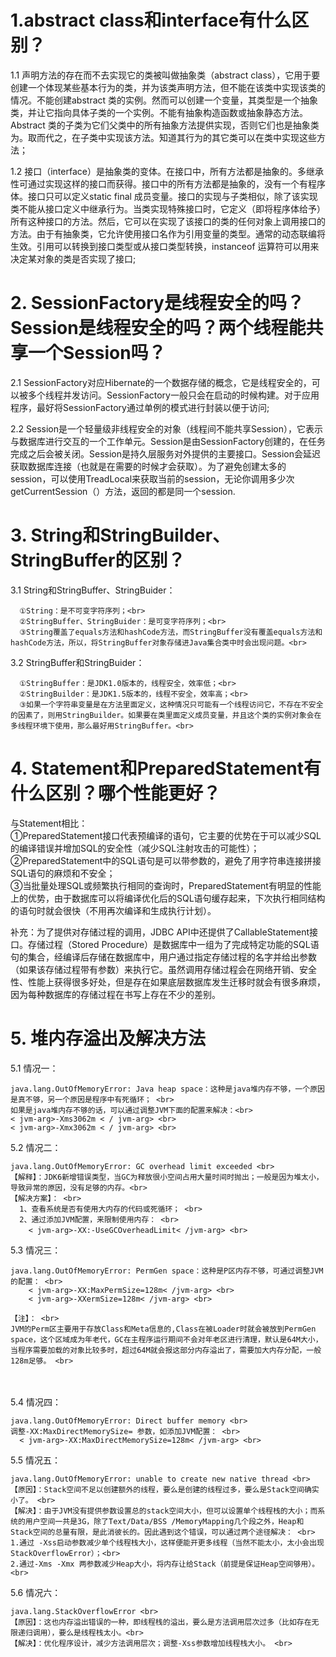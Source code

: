 # 1.abstract class和interface有什么区别？

1.1 声明方法的存在而不去实现它的类被叫做抽象类（abstract class），它用于要创建一个体现某些基本行为的类，并为该类声明方法，但不能在该类中实现该类的情况。不能创建abstract 类的实例。然而可以创建一个变量，其类型是一个抽象类，并让它指向具体子类的一个实例。不能有抽象构造函数或抽象静态方法。Abstract 类的子类为它们父类中的所有抽象方法提供实现，否则它们也是抽象类为。取而代之，在子类中实现该方法。知道其行为的其它类可以在类中实现这些方法；<br>

1.2 接口（interface）是抽象类的变体。在接口中，所有方法都是抽象的。多继承性可通过实现这样的接口而获得。接口中的所有方法都是抽象的，没有一个有程序体。接口只可以定义static final 成员变量。接口的实现与子类相似，除了该实现类不能从接口定义中继承行为。当类实现特殊接口时，它定义（即将程序体给予）所有这种接口的方法。然后，它可以在实现了该接口的类的任何对象上调用接口的方法。由于有抽象类，它允许使用接口名作为引用变量的类型。通常的动态联编将生效。引用可以转换到接口类型或从接口类型转换，instanceof 运算符可以用来决定某对象的类是否实现了接口;<br>

# 2. SessionFactory是线程安全的吗？Session是线程安全的吗？两个线程能共享一个Session吗？

2.1 SessionFactory对应Hibernate的一个数据存储的概念，它是线程安全的，可以被多个线程并发访问。SessionFactory一般只会在启动的时候构建。对于应用程序，最好将SessionFactory通过单例的模式进行封装以便于访问;<br>

2.2 Session是一个轻量级非线程安全的对象（线程间不能共享Session），它表示与数据库进行交互的一个工作单元。Session是由SessionFactory创建的，在任务完成之后会被关闭。Session是持久层服务对外提供的主要接口。Session会延迟获取数据库连接（也就是在需要的时候才会获取）。为了避免创建太多的session，可以使用TreadLocal来获取当前的session，无论你调用多少次getCurrentSession（）方法，返回的都是同一个session.<br>

# 3. String和StringBuilder、StringBuffer的区别？

3.1 String和StringBuffer、StringBuider：<br>

      ①String：是不可变字符序列；<br>
      ②StringBuffer、StringBuider：是可变字符序列；<br>
      ③String覆盖了equals方法和hashCode方法，而StringBuffer没有覆盖equals方法和hashCode方法，所以，将StringBuffer对象存储进Java集合类中时会出现问题。<br>

3.2 StringBuffer和StringBuider：<br>

      ①StringBuffer：是JDK1.0版本的，线程安全，效率低；<br>
      ②StringBuilder：是JDK1.5版本的，线程不安全，效率高；<br>
      ③如果一个字符串变量是在方法里面定义，这种情况只可能有一个线程访问它，不存在不安全的因素了，则用StringBuilder。如果要在类里面定义成员变量，并且这个类的实例对象会在多线程环境下使用，那么最好用StringBuffer。<br>


# 4. Statement和PreparedStatement有什么区别？哪个性能更好？

  与Statement相比：<br>
  ①PreparedStatement接口代表预编译的语句，它主要的优势在于可以减少SQL的编译错误并增加SQL的安全性（减少SQL注射攻击的可能性）；<br>
  ②PreparedStatement中的SQL语句是可以带参数的，避免了用字符串连接拼接SQL语句的麻烦和不安全；<br>
  ③当批量处理SQL或频繁执行相同的查询时，PreparedStatement有明显的性能上的优势，由于数据库可以将编译优化后的SQL语句缓存起来，下次执行相同结构的语句时就会很快（不用再次编译和生成执行计划）。<br>

补充：为了提供对存储过程的调用，JDBC API中还提供了CallableStatement接口。存储过程（Stored Procedure）是数据库中一组为了完成特定功能的SQL语句的集合，经编译后存储在数据库中，用户通过指定存储过程的名字并给出参数（如果该存储过程带有参数）来执行它。虽然调用存储过程会在网络开销、安全性、性能上获得很多好处，但是存在如果底层数据库发生迁移时就会有很多麻烦，因为每种数据库的存储过程在书写上存在不少的差别。<br>

# 5. 堆内存溢出及解决方法

  5.1 情况一： <br>

    java.lang.OutOfMemoryError: Java heap space：这种是java堆内存不够，一个原因是真不够，另一个原因是程序中有死循环； <br>
    如果是java堆内存不够的话，可以通过调整JVM下面的配置来解决：<br> 
    < jvm-arg>-Xms3062m < / jvm-arg> <br>
    < jvm-arg>-Xmx3062m < / jvm-arg> <br>

  5.2 情况二：<br>

    java.lang.OutOfMemoryError: GC overhead limit exceeded <br>
    【解释】：JDK6新增错误类型，当GC为释放很小空间占用大量时间时抛出；一般是因为堆太小，导致异常的原因，没有足够的内存。<br> 
    【解决方案】： <br>
      1、查看系统是否有使用大内存的代码或死循环； <br>
      2、通过添加JVM配置，来限制使用内存： <br>
        < jvm-arg>-XX:-UseGCOverheadLimit< /jvm-arg> <br>　　 

  5.3 情况三： <br>

    java.lang.OutOfMemoryError: PermGen space：这种是P区内存不够，可通过调整JVM的配置： <br>
        < jvm-arg>-XX:MaxPermSize=128m< /jvm-arg> <br>
        < jvm-arg>-XXermSize=128m< /jvm-arg> <br>

    【注】： <br>
    JVM的Perm区主要用于存放Class和Meta信息的,Class在被Loader时就会被放到PermGen space，这个区域成为年老代，GC在主程序运行期间不会对年老区进行清理，默认是64M大小，当程序需要加载的对象比较多时，超过64M就会报这部分内存溢出了，需要加大内存分配，一般128m足够。 <br>

　　 

  5.4 情况四： <br>

    java.lang.OutOfMemoryError: Direct buffer memory <br>
    调整-XX:MaxDirectMemorySize= 参数，如添加JVM配置： <br>
      < jvm-arg>-XX:MaxDirectMemorySize=128m< /jvm-arg> <br> 

  5.5 情况五： <br>

    java.lang.OutOfMemoryError: unable to create new native thread <br>
    【原因】：Stack空间不足以创建额外的线程，要么是创建的线程过多，要么是Stack空间确实小了。 <br>
    【解决】：由于JVM没有提供参数设置总的stack空间大小，但可以设置单个线程栈的大小；而系统的用户空间一共是3G，除了Text/Data/BSS /MemoryMapping几个段之外，Heap和Stack空间的总量有限，是此消彼长的。因此遇到这个错误，可以通过两个途径解决： <br>
    1.通过 -Xss启动参数减少单个线程栈大小，这样便能开更多线程（当然不能太小，太小会出现StackOverflowError）；<br> 
    2.通过-Xms -Xmx 两参数减少Heap大小，将内存让给Stack（前提是保证Heap空间够用）。 <br>

  5.6 情况六： <br>

    java.lang.StackOverflowError <br>
    【原因】：这也内存溢出错误的一种，即线程栈的溢出，要么是方法调用层次过多（比如存在无限递归调用），要么是线程栈太小。<br> 
    【解决】：优化程序设计，减少方法调用层次；调整-Xss参数增加线程栈大小。 <br>

